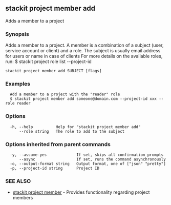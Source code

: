## stackit project member add

Adds a member to a project

### Synopsis

Adds a member to a project.
A member is a combination of a subject (user, service account or client) and a role.
The subject is usually email address for users or name in case of clients
For more details on the available roles, run:
  $ stackit project role list --project-id <PROJECT ID>

```
stackit project member add SUBJECT [flags]
```

### Examples

```
  Add a member to a project with the "reader" role
  $ stackit project member add someone@domain.com --project-id xxx --role reader
```

### Options

```
  -h, --help          Help for "stackit project member add"
      --role string   The role to add to the subject
```

### Options inherited from parent commands

```
  -y, --assume-yes             If set, skips all confirmation prompts
      --async                  If set, runs the command asynchronously
  -o, --output-format string   Output format, one of ["json" "pretty"]
  -p, --project-id string      Project ID
```

### SEE ALSO

* [stackit project member](./stackit_project_member.md)	 - Provides functionality regarding project members

